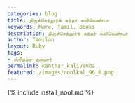 ```yaml
---  
categories: blog  
title: திருச்செந்தூர்க் கந்தர் கலிவெண்பா
keywords: More, Tamil, Books  
description: திருச்செந்தூர்க் கந்தர் கலிவெண்பா
author: Tamilan  
layout: Ruby  
tags:     
- ஸ்ரீகுமர குருபரர்
permalink: kanthar_kalivenba  
featured: /images/noolkal_96_6.png  
---  
```

{% include install_nool.md %}  
